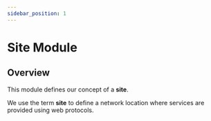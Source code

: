 ```yaml
---
sidebar_position: 1
---
```


# Site Module
## Overview
This module defines our concept of a **site**.

We use the term **site** to define a network location where services are
provided using web protocols.

[chge]: ./CHANGES.md
[code]: ./CODE-OF-CONDUCT.md
[cont]: ./CONTRIBUTING.md
[lice]: ./LICENSE.md
